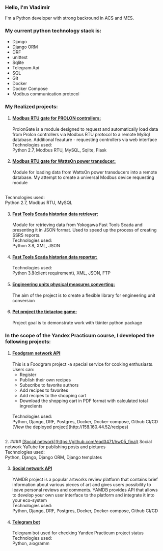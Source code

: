 ### Hello, I'm Vladimir

I'm a Python developer with strong backround in ACS and MES. 

### My current python technology stack is: 
 - Django
 - Django ORM
 - DRF
 - unittest
 - Sqlite
 - Telegram Api
 - SQL
 - Git
 - Docker
 - Docker Compose
 - Modbus communication protocol


### **My Realized projects:**
 1. #### <u>[Modbus RTU gate for PROLON controllers:](https://github.com/ead3471/prolon_gate)</u>
    ProlonGate is a module designed to request and automatically load data from Prolon controllers via Modbus RTU protocol to a remote MySql database. Additional feauture - requesting controllers via web interface<br>
    Technologies used:<br>
    Python 2.7, Modbus RTU, MySQL, Sqlite, Flask

 2. #### <u>[Modbus RTU gate for WattsOn power transducer:](https://github.com/ead3471/modbus_gate)</u>
    Module for loading data from WattsOn power transducers into a remote database. My attempt to create a universal Modbus device requesting module
<br>
    Technologies used:<br>
    Python 2.7, Modbus RTU, MySQL

 3. #### <u>[Fast Tools Scada historian data retriever:](https://github.com/ead3471/ssrs)</u>
    Module for retrieving data from Yokogawa Fast Tools Scada and presenting it in JSON format. Used to speed up the process of creating SSRS reports.<br>
    Technologies used:<br>
    Python 3.8, XML, JSON
    <br>
 4. #### <u>[Fast Tools Scada historian data reporter:](https://github.com/ead3471/masdu)</u>
    Technologies used:<br>
    Python 3.8(client requirement), XML, JSON, FTP
    <br>

5. #### <u>[Engineering units physical measures converting:](https://github.com/ead3471/eng_unit_converter)</u>

    The aim of the project is to create a flexible library for engineering unit conversion
    <br>

6. #### <u>[Pet project the tictactoe game:](https://github.com/ead3471/tictactoe)</u>
    Project goal is to demonstrate work with tkinter python package<br>


### In the scope of the Yandex Practicum course, I developed the following projects:</b>
1. #### <u>[Foodgram  network API](https://github.com/ead3471/foodgram-project-react)</u>
    This is a Foodgram project -a special service for cooking enthusiasts.<br>
    Users can:
    - Register
    - Publish their own recipes
    - Subscribe to favorite authors
    - Add recipes to favorites
    - Add recipes to the shopping cart
    - Download the shopping cart in PDF format with calculated total ingredients
    <br>
    Technologies used:<br>
    Python, Django, DRF, Postgres, Docker, Docker-compose, Github CI/CD
    <br>
    [View the deployed project](http://158.160.44.52/recipes)
<br>
2. #### <u>[Social network](https://github.com/ead3471/hw05_final)</u>
    Social network YaTube for publishing posts and pictures<br>
    Technologies used:<br>
    Python, Django, Django ORM, Django templates


3. #### <u>[Social network API](https://github.com/ead3471/yamdb_final)</u>
    YAMDB project is a popular artworks review platform that contains brief information about various pieces of art and gives users possibility to leave personal reviews and comments. YAMDB provides API that allows to develop your own user interface to the platform and integrate it into your eco-system
    <br>
    Technologies used:<br>
    Python, Django, DRF, Postgres, Docker, Docker-compose, Github CI/CD
    <br>

3. #### <u>[Telegram bot](https://github.com/ead3471/homework_bot)</u>
    Telegram bot used for checking Yandex Practicum project status<br>
    Technologies used:<br>
    Python, aiogramm






